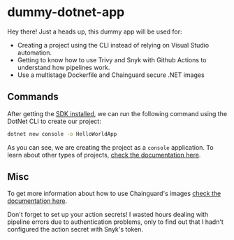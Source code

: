 # dummy-dotnet-app

Hey there! Just a heads up, this dummy app will be used for:

- Creating a project using the CLI instead of relying on Visual Studio automation.
- Getting to know how to use Trivy and Snyk with Github Actions to understand how pipelines work.
- Use a multistage Dockerfile and Chainguard secure .NET images

## Commands

After getting the [SDK installed](https://dotnet.microsoft.com/pt-br/download/dotnet), we can run the following command using the DotNet CLI to create our project:

```bash
dotnet new console -o HelloWorldApp
```

As you can see, we are creating the project as a `console` application. To learn about other types of projects, [check the documentation here](https://learn.microsoft.com/en-us/dotnet/core/tools/dotnet-new).

## Misc

To get more information about how to use Chainguard's images [check the documentation here](https://edu.chainguard.dev/chainguard/chainguard-images/reference/dotnet-sdk/).

Don't forget to set up your action secrets! I wasted hours dealing with pipeline errors due to authentication problems, only to find out that I hadn't configured the action secret with Snyk's token.
